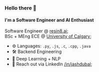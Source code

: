 ### Hello there 👋

#### I'm a Software Engineer and AI Enthusiast

Software Engineer @ <a href="https://resin8.ai" target="_blank">resin8.ai</a>;<br>
BSc + MEng ECE @ <a href="https://www.ucalgary.ca" target="_blank">University of Calgary</a>;<br>

- ⚙️ Languages: `.py`, `.js`, `.c`, `.cpp`, `.java`
- 🛠️ Backend Engineering
- 🧠 Deep Learning + NLP
- 💬 Reach out via LinkedIn [/in/jashdubal](https://www.linkedin.com/in/jashdubal/);<br>

